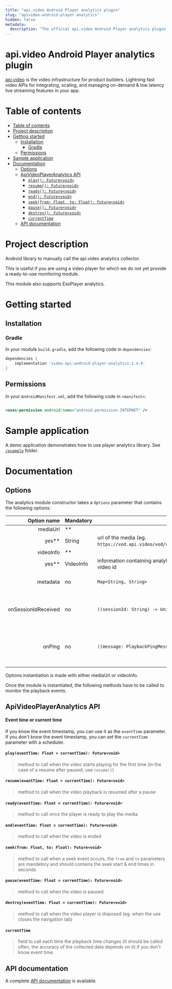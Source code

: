 ```yaml
---
title: "api.video Android Player analytics plugin"
slug: "apivideo-android-player-analytics"
hidden: false
metadata: 
  description: "The official api.video Android Player analytics plugin for api.video. [api.video](https://api.video) is the video infrastructure for product builders. Lightning fast video APIs for integrating, scaling, and managing on-demand & low latency live streaming features in your app."
---
```


api.video Android Player analytics plugin
==============

[api.video](https://api.video) is the video infrastructure for product builders. Lightning fast
video APIs for integrating, scaling, and managing on-demand & low latency live streaming features in
your app.

# Table of contents

- [Table of contents](#table-of-contents)
- [Project description](#project-description)
- [Getting started](#getting-started)
    - [Installation](#installation)
        - [Gradle](#gradle)
    - [Permissions](#permissions)
- [Sample application](#sample-application)
- [Documentation](#documentation)
    - [Options](#options)
    - [ApiVideoPlayerAnalytics API](#apivideoplayeranalytics-api)
        - [`play(): Future<void>`](#playeventtime-float--currenttime-futurevoid)
        - [`resume(): Future<void>`](#resumeeventtime-float--currenttime-futurevoid)
        - [`ready(): Future<void>`](#readyeventtime-float--currenttime-futurevoid)
        - [`end(): Future<void>`](#endeventtime-float--currenttime-futurevoid)
        - [`seek(from: Float, to: Float): Future<void>`](#seekfrom-float-to-float-futurevoid)
        - [`pause(): Future<void>`](#pauseeventtime-float--currenttime-futurevoid)
        - [`destroy(): Future<void>`](#destroyeventtime-float--currenttime-futurevoid)
        - [`currentTime`](#currenttime)
    - [API documentation](#api-documentation)

# Project description

Android library to manually call the api.video analytics collector.

This is useful if you are using a video player for which we do not yet provide a ready-to-use
monitoring module. 

This module also supports ExoPlayer analytics.

# Getting started

## Installation

### Gradle

In your module `build.gradle`, add the following code in `dependencies`:

```groovy
dependencies {
    implementation 'video.api:android-player-analytics:1.4.0'
}
```

## Permissions

In your `AndroidManifest.xml`, add the following code in `<manifest>`:

```xml

<uses-permission android:name="android.permission.INTERNET" />
```

# Sample application

A demo application demonstrates how to use player analytics library.
See [`/example`](https://github.com/apivideo/api.video-android-player-analytics/tree/main/example)
folder.

# Documentation

## Options

The analytics module constructor takes a `Options` parameter that contains the following options:

|         Option name | Mandatory | Type                                                                                          | Description                                                                     |
|--------------------:|-----------|-----------------------------------------------------------------------------------------------|---------------------------------------------------------------------------------|
|            mediaUrl | **        |                                                                                               |                                                                                 |
|               yes** | String    | url of the media (eg. `https://vod.api.video/vod/vi5oDagRVJBSKHxSiPux5rYD/hls/manifest.m3u8`) |                                                                                 |
|           videoInfo | **        |                                                                                               |                                                                                 |
|               yes** | VideoInfo | information containing analytics collector url, video type (vod or live) and video id         |                                                                                 |
|            metadata | no        | ```Map<String, String>```                                                                     | object containing [metadata](https://api.video/blog/tutorials/dynamic-metadata) |
| onSessionIdReceived | no        | ```((sessionId: String) -> Unit)?```                                                          | callback called once the session id has been received                           |
|              onPing | no        | ```((message: PlaybackPingMessage) -> Unit)?```                                               | callback called before sending the ping message                                 |

Options instantiation is made with either mediaUrl or videoInfo.

Once the module is instantiated, the following methods have to be called to monitor the playback
events.

## ApiVideoPlayerAnalytics API

#### Event time or current time

If you know the event timestamp, you can use it as the `eventTime` parameter. If you don't know the
event timestamp, you can set the `currentTime` parameter with a scheduler.

#### `play(eventTime: Float = currentTime): Future<void>`

> method to call when the video starts playing for the first time (in the case of a resume after
> paused, use `resume()`)

#### `resume(eventTime: Float = currentTime): Future<void>`

> method to call when the video playback is resumed after a pause

#### `ready(eventTime: Float = currentTime): Future<void>`

> method to call once the player is ready to play the media

#### `end(eventTime: Float = currentTime): Future<void>`

> method to call when the video is ended

#### `seek(from: Float, to: Float): Future<void>`

> method to call when a seek event occurs, the `from` and `to` parameters are mandatory and should
> contains the seek start & end times in seconds

#### `pause(eventTime: Float = currentTime): Future<void>`

> method to call when the video is paused

#### `destroy(eventTime: Float = currentTime): Future<void>`

> method to call when the video player is disposed (eg. when the use closes the navigation tab)

#### `currentTime`

> field to call each time the playback time changes (it should be called often, the accuracy of the
> collected data depends on it) if you don't know event time.

## API documentation

A complete [API documentation](https://apivideo.github.io/api.video-android-player-analytics/) is
available.